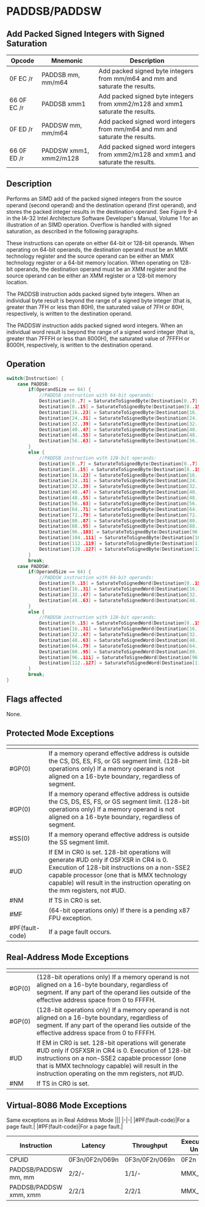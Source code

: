 # PADDSB/PADDSW
 
## Add Packed Signed Integers with Signed Saturation
 
 
|Opcode|Mnemonic|Description|
|-|-|-|
|0F EC /r|PADDSB mm, mm/m64|Add packed signed byte integers from mm/m64 and mm and saturate the results.|
|66 0F EC /r|PADDSB xmm1|Add packed signed byte integers from xmm2/m128 and xmm1 saturate the results.|
|0F ED /r|PADDSW mm, mm/m64|Add packed signed word integers from mm/m64 and mm and saturate the results.|
|66 0F ED /r|PADDSW xmm1, xmm2/m128|Add packed signed word integers from xmm2/m128 and xmm1 and saturate the results.|
 
## Description
 
Performs an SIMD add of the packed signed integers from the source operand (second operand) and the destination operand (first operand), and stores the packed integer results in the destination operand. See Figure 9-4 in the IA-32 Intel Architecture Software Developer's Manual, Volume 1 for an illustration of an SIMD operation. Overflow is handled with signed saturation, as described in the following paragraphs.
 
These instructions can operate on either 64-bit or 128-bit operands. When operating on 64-bit operands, the destination operand must be an MMX technology register and the source operand can be either an MMX technology register or a 64-bit memory location. When operating on 128- bit operands, the destination operand must be an XMM register and the source operand can be either an XMM register or a 128-bit memory location.
 
The PADDSB instruction adds packed signed byte integers. When an individual byte result is beyond the range of a signed byte integer (that is, greater than 7FH or less than 80H), the saturated value of 7FH or 80H, respectively, is written to the destination operand.
 
The PADDSW instruction adds packed signed word integers. When an individual word result is beyond the range of a signed word integer (that is, greater than 7FFFH or less than 8000H), the saturated value of 7FFFH or 8000H, respectively, is written to the destination operand.
 
 
## Operation
 
```c
switch(Instruction) {
	case PADDSB:
		if(OperandSize == 64) {
			//PADDSB instruction with 64-bit operands:
			Destination[0..7] = SaturateToSignedByte(Destination[0..7] + Source[0..7]);
			Destination[8..15] = SaturateToSignedByte(Destination[8..15] + Source[8..15]);
			Destination[16..23] = SaturateToSignedByte(Destination[16..23] + Source[16..23]);
			Destination[24..31] = SaturateToSignedByte(Destination[24..31] + Source[24..31]);
			Destination[32..39] = SaturateToSignedByte(Destination[32..39] + Source[32..39]);
			Destination[40..47] = SaturateToSignedByte(Destination[40..47] + Source[40..47]);
			Destination[48..55] = SaturateToSignedByte(Destination[48..55] + Source[48..55]);
			Destination[56..63] = SaturateToSignedByte(Destination[56..63] + Source[56..63]);
		}
		else {
			//PADDSB instruction with 128-bit operands:
			Destination[0..7] = SaturateToSignedByte(Destination[0..7] + Source[0..7]);
			Destination[8..15] = SaturateToSignedByte(Destination[8..15] + Source[8..15]);
			Destination[16..23] = SaturateToSignedByte(Destination[16..23] + Source[16..23]);
			Destination[24..31] = SaturateToSignedByte(Destination[24..31] + Source[24..31]);
			Destination[32..39] = SaturateToSignedByte(Destination[32..39] + Source[32..39]);
			Destination[40..47] = SaturateToSignedByte(Destination[40..47] + Source[40..47]);
			Destination[48..55] = SaturateToSignedByte(Destination[48..55] + Source[48..55]);
			Destination[56..63] = SaturateToSignedByte(Destination[56..63] + Source[56..63]);
			Destination[64..71] = SaturateToSignedByte(Destination[64..71] + Source[64..71]);
			Destination[72..79] = SaturateToSignedByte(Destination[72..79] + Source[]72..79);
			Destination[80..87] = SaturateToSignedByte(Destination[80..87] + Source[80..87]);
			Destination[88..95] = SaturateToSignedByte(Destination[88..95] + Source[88..95]);
			Destination[96..103] = SaturateToSignedByte(Destination[96..103] + Source[96..103]);
			Destination[104..111] = SaturateToSignedByte(Destination[104..111] + Source[104..111]);
			Destination[112..119] = SaturateToSignedByte(Destination[112..119] + Source[112..119]);
			Destination[120..127] = SaturateToSignedByte(Destination[120..111] + Source[120..127]);
		}
		break;
	case PADDSW:
		if(OperandSize == 64) {
			//PADDSW instruction with 64-bit operands:
			Destination[0..15] = SaturateToSignedWord(Destination[0..15] + Source[0..15]);
			Destination[16..31] = SaturateToSignedWord(Destination[16..31] + Source[16..31]);
			Destination[32..47] = SaturateToSignedWord(Destination[32..47] + Source[32..47]);
			Destination[48..63] = SaturateToSignedWord(Destination[48..63] + Source[48..63]);
		}
		else {
			//PADDSW instruction with 128-bit operands:
			Destination[0..15] = SaturateToSignedWord(Destination[0..15] + Source[0..15]);
			Destination[16..31] = SaturateToSignedWord(Destination[16..31] + Source[16..31]);
			Destination[32..47] = SaturateToSignedWord(Destination[32..47] + Source[32..47]);
			Destination[48..63] = SaturateToSignedWord(Destination[48..63] + Source[48..63]);
			Destination[64..79] = SaturateToSignedWord(Destination[64..79] + Source[64..79]);
			Destination[80..95] = SaturateToSignedWord(Destination[80..95] + Source[80..95]);
			Destination[96..111] = SaturateToSignedWord(Destination[96..111] + Source[96..111]);
			Destination[112..127] = SaturateToSignedWord(Destination[112..127] + Source[112..127];
		}
		break;
}

```
 
 
## Flags affected
 
None.

 
 
## Protected Mode Exceptions
 
|[]()||
|-|-|
|#GP(0)|If a memory operand effective address is outside the CS, DS, ES, FS, or GS segment limit. (128-bit operations only) If a memory operand is not aligned on a 16-byte boundary, regardless of segment.|
|#GP(0)|If a memory operand effective address is outside the CS, DS, ES, FS, or GS segment limit. (128-bit operations only) If a memory operand is not aligned on a 16-byte boundary, regardless of segment.|
|#SS(0)|If a memory operand effective address is outside the SS segment limit.|
|#UD|If EM in CR0 is set. 128-bit operations will generate #UD only if OSFXSR in CR4 is 0. Execution of 128-bit instructions on a non-SSE2 capable processor (one that is MMX technology capable) will result in the instruction operating on the mm registers, not #UD.|
|#NM|If TS in CR0 is set.|
|#MF|(64-bit operations only) If there is a pending x87 FPU exception.|
|#PF(fault-code)|If a page fault occurs.|
 
## Real-Address Mode Exceptions
 
|[]()||
|-|-|
|#GP(0)|(128-bit operations only) If a memory operand is not aligned on a 16-byte boundary, regardless of segment. If any part of the operand lies outside of the effective address space from 0 to FFFFH.|
|#GP(0)|(128-bit operations only) If a memory operand is not aligned on a 16-byte boundary, regardless of segment. If any part of the operand lies outside of the effective address space from 0 to FFFFH.|
|#UD|If EM in CR0 is set. 128-bit operations will generate #UD only if OSFXSR in CR4 is 0. Execution of 128-bit instructions on a non-SSE2 capable processor (one that is MMX technology capable) will result in the instruction operating on the mm registers, not #UD.|
|#NM|If TS in CR0 is set.|
 
## Virtual-8086 Mode Exceptions
 
Same exceptions as in Real Address Mode
|[]()||
|-|-|
|#PF(fault-code)|For a page fault.|
|#PF(fault-code)|For a page fault.|
 
|Instruction|Latency|Throughput|Execution Unit|
|-|-|-|-|
|CPUID|0F3n/0F2n/069n|0F3n/0F2n/069n|0F2n|
|PADDSB/PADDSW mm, mm|2/2/-|1/1/-|MMX_ALU|
|PADDSB/PADDSW xmm, xmm|2/2/1|2/2/1|MMX_ALU|
